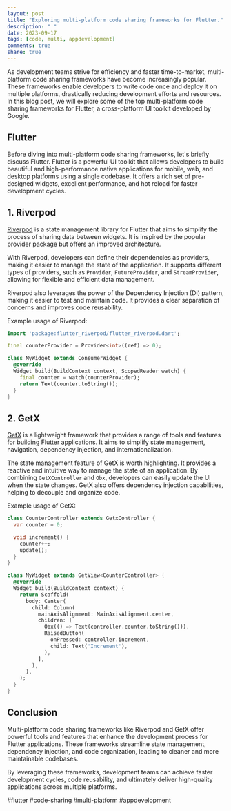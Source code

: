 ```yaml
---
layout: post
title: "Exploring multi-platform code sharing frameworks for Flutter."
description: " "
date: 2023-09-17
tags: [code, multi, appdevelopment]
comments: true
share: true
---
```


As development teams strive for efficiency and faster time-to-market, multi-platform code sharing frameworks have become increasingly popular. These frameworks enable developers to write code once and deploy it on multiple platforms, drastically reducing development efforts and resources. In this blog post, we will explore some of the top multi-platform code sharing frameworks for Flutter, a cross-platform UI toolkit developed by Google.

## Flutter

Before diving into multi-platform code sharing frameworks, let's briefly discuss Flutter. Flutter is a powerful UI toolkit that allows developers to build beautiful and high-performance native applications for mobile, web, and desktop platforms using a single codebase. It offers a rich set of pre-designed widgets, excellent performance, and hot reload for faster development cycles.

## 1. Riverpod

[Riverpod](https://pub.dev/packages/riverpod) is a state management library for Flutter that aims to simplify the process of sharing data between widgets. It is inspired by the popular provider package but offers an improved architecture.

With Riverpod, developers can define their dependencies as providers, making it easier to manage the state of the application. It supports different types of providers, such as `Provider`, `FutureProvider`, and `StreamProvider`, allowing for flexible and efficient data management.

Riverpod also leverages the power of the Dependency Injection (DI) pattern, making it easier to test and maintain code. It provides a clear separation of concerns and improves code reusability.

Example usage of Riverpod:

```dart
import 'package:flutter_riverpod/flutter_riverpod.dart';

final counterProvider = Provider<int>((ref) => 0);

class MyWidget extends ConsumerWidget {
  @override
  Widget build(BuildContext context, ScopedReader watch) {
    final counter = watch(counterProvider);
    return Text(counter.toString());
  }
}
```

## 2. GetX

[GetX](https://pub.dev/packages/get) is a lightweight framework that provides a range of tools and features for building Flutter applications. It aims to simplify state management, navigation, dependency injection, and internationalization.

The state management feature of GetX is worth highlighting. It provides a reactive and intuitive way to manage the state of an application. By combining `GetXController` and `Obx`, developers can easily update the UI when the state changes. GetX also offers dependency injection capabilities, helping to decouple and organize code.

Example usage of GetX:

```dart
class CounterController extends GetxController {
  var counter = 0;

  void increment() {
    counter++;
    update();
  }
}

class MyWidget extends GetView<CounterController> {
  @override
  Widget build(BuildContext context) {
    return Scaffold(
      body: Center(
        child: Column(
          mainAxisAlignment: MainAxisAlignment.center,
          children: [
            Obx(() => Text(controller.counter.toString())),
            RaisedButton(
              onPressed: controller.increment,
              child: Text('Increment'),
            ),
          ],
        ),
      ),
    );
  }
}
```

## Conclusion

Multi-platform code sharing frameworks like Riverpod and GetX offer powerful tools and features that enhance the development process for Flutter applications. These frameworks streamline state management, dependency injection, and code organization, leading to cleaner and more maintainable codebases.

By leveraging these frameworks, development teams can achieve faster development cycles, code reusability, and ultimately deliver high-quality applications across multiple platforms.

#flutter #code-sharing #multi-platform #appdevelopment